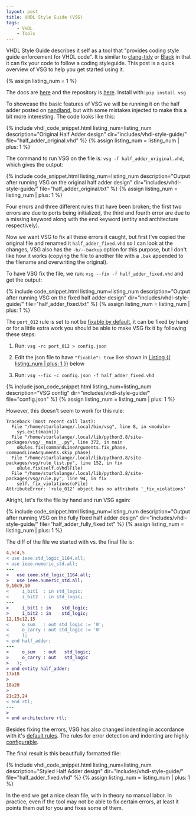 ```yaml
---
layout: post
title: VHDL Style Guide (VSG)
tags:
    - VHDL
    - Tools
---
```

VHDL Style Guide describes it self as a tool that "provides coding style guide enforcement for VHDL code". It is similar to [clang-tidy](https://clang.llvm.org/extra/clang-tidy/) or [Black](https://black.readthedocs.io/en/stable/) in that it can fix your code to follow a coding styleguide. This post is a quick overview of VSG to help you get started using it.

{% assign listing_num = 1 %}

The docs are [here](https://vhdl-style-guide.readthedocs.io/en/latest) and the repository is [here](https://github.com/jeremiah-c-leary/vhdl-style-guide). Install with: `pip install vsg`

To showcase the basic features of VSG we will be running it on the half adder posted on [nandland](https://www.nandland.com/vhdl/modules/module-half-adder.html), but with some mistakes injected to make this a bit more interesting. The code looks like this:

{%
  include vhdl_code_snippet.html
  listing_num=listing_num
  description="Original Half Adder design"
  dir="includes/vhdl-style-guide/"
  file="half_adder_original.vhd"
%}
{% assign listing_num = listing_num | plus: 1 %}

The command to run VSG on the file is: `vsg -f half_adder_original.vhd`, which gives the output:

{%
  include code_snippet.html
  listing_num=listing_num
  description="Output after running VSG on the original half adder design"
  dir="includes/vhdl-style-guide/"
  file="half_adder_original.txt"
%}
{% assign listing_num = listing_num | plus: 1 %}

Four errors and three different rules that have been broken; the first two errors are due to ports being initialized, the third and fourth error are due to a missing keyword along with the end keyword (entity and architecture respectively).

Now we want VSG to fix all these errors it caught, but first I've copied the original file and renamed it `half_adder_fixed.vhd` so I can look at the changes, VSG also has the `-b/--backup` option for this purpose, but I don't like how it works (copying the file to another file with a `.bak` appended to the filename and overwriting the original).

To have VSG fix the file, we run: `vsg --fix -f half_adder_fixed.vhd` and get the output:

{%
  include code_snippet.html
  listing_num=listing_num
  description="Output after running VSG on the fixed half adder design"
  dir="includes/vhdl-style-guide/"
  file="half_adder_fixed.txt"
%}
{% assign listing_num = listing_num | plus: 1 %}

The `port_012` rule is set to not be [fixable by default](https://vhdl-style-guide.readthedocs.io/en/latest/port_rules.html#port-012), it can be fixed by hand or for a little extra work you should be able to make VSG fix it by following these steps:

 1. Run: `vsg -rc port_012 > config.json`

 2. Edit the json file to have `"fixable": true` like shown in [Listing {{ listing_num | plus: 1 }}](#config-json) below

 3. Run: `vsg --fix -c config.json -f half_adder_fixed.vhd`


{%
  include json_code_snippet.html
  listing_num=listing_num
  description="VSG config"
  dir="includes/vhdl-style-guide/"
  file="config.json"
%}
{% assign listing_num = listing_num | plus: 1 %}

However, this doesn't seem to work for this rule:

```
Traceback (most recent call last):
  File "/home/sturlalange/.local/bin/vsg", line 8, in <module>
    sys.exit(main())
  File "/home/sturlalange/.local/lib/python3.8/site-packages/vsg/__main__.py", line 372, in main
    oRules.fix(commandLineArguments.fix_phase, commandLineArguments.skip_phase)
  File "/home/sturlalange/.local/lib/python3.8/site-packages/vsg/rule_list.py", line 152, in fix
    oRule.fix(self.oVhdlFile)
  File "/home/sturlalange/.local/lib/python3.8/site-packages/vsg/rule.py", line 94, in fix
    self._fix_violations(oFile)
AttributeError: 'rule_012' object has no attribute '_fix_violations'
```

Alright, let's fix the file by hand and run VSG again:

{%
  include code_snippet.html
  listing_num=listing_num
  description="Output after running VSG on the fully fixed half adder design"
  dir="includes/vhdl-style-guide/"
  file="half_adder_fully_fixed.txt"
%}
{% assign listing_num = listing_num | plus: 1 %}


The diff of the file we started with vs. the final file is:

```diff
4,5c4,5
< use ieee.std_logic_1164.all;
< use ieee.numeric_std.all;
---
>   use ieee.std_logic_1164.all;
>   use ieee.numeric_std.all;
9,10c9,10
<     i_bit1  : in std_logic;
<     i_bit2  : in std_logic;
---
>     i_bit1 : in    std_logic;
>     i_bit2 : in    std_logic;
12,15c12,15
<     o_sum   : out std_logic := '0';
<     o_carry : out std_logic := '0'
<     );
< end half_adder;
---
>     o_sum   : out   std_logic;
>     o_carry : out   std_logic
>   );
> end entity half_adder;
17a18
>
18a20
>
21c23,24
< end rtl;
---
>
> end architecture rtl;
```
Besides fixing the errors, VSG has also changed indenting in accordance with it's [default rules](https://vhdl-style-guide.readthedocs.io/en/latest/rules.html). The rules for error detection and indenting are highly [configurable](https://vhdl-style-guide.readthedocs.io/en/latest/configuring.html).

The final result is this beautifully formatted file:

{%
  include vhdl_code_snippet.html
  listing_num=listing_num
  description="Styled Half Adder design"
  dir="includes/vhdl-style-guide/"
  file="half_adder_fixed.vhd"
%}
{% assign listing_num = listing_num | plus: 1 %}

In the end we get a nice clean file, with in theory no manual labor. In practice, even if the tool may not be able to fix certain errors, at least it points them out for you and fixes some of them.
